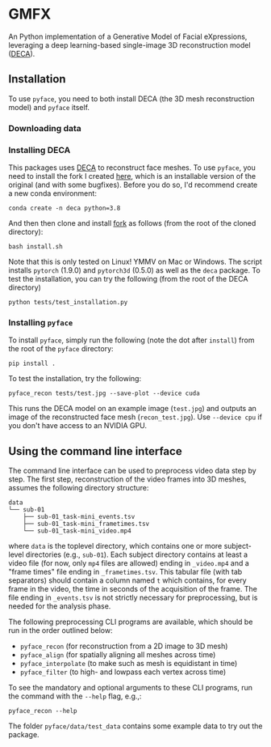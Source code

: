 # GMFX
An Python implementation of a Generative Model of Facial eXpressions, leveraging a deep learning-based
single-image 3D reconstruction model ([DECA](https://deca.is.tue.mpg.de/)).

## Installation
To use `pyface`, you need to both install DECA (the 3D mesh reconstruction model) and `pyface` itself.

### Downloading data

### Installing DECA
This packages uses [DECA](https://github.com/YadiraF/DECA) to reconstruct face meshes. To use `pyface`, you need to install the fork I created [here](https://github.com/lukassnoek/DECA), which is an installable version of the original (and with some bugfixes). Before you do so, I'd recommend create a new conda environment:

```
conda create -n deca python=3.8
```

And then then clone and install [fork](https://github.com/lukassnoek/DECA) as follows (from the root of the cloned directory):

```
bash install.sh
```

Note that this is only tested on Linux! YMMV on Mac or Windows. The script installs `pytorch` (1.9.0) and `pytorch3d` (0.5.0) as well as the `deca` package. To test the installation, you can try the following (from the root of the DECA directory)

```
python tests/test_installation.py
```

### Installing `pyface`
To install `pyface`, simply run the following (note the dot after `install`) from the root of the `pyface` directory:

```
pip install .
```

To test the installation, try the following:

```
pyface_recon tests/test.jpg --save-plot --device cuda
```

This runs the DECA model on an example image (`test.jpg`) and outputs an image of the reconstructed face mesh (`recon_test.jpg`). Use `--device cpu` if you don't have access to an NVIDIA GPU.

## Using the command line interface
The command line interface can be used to preprocess video data step by step. The first step, reconstruction of the video frames into 3D meshes, assumes the following directory structure:

```
data
└── sub-01
    ├── sub-01_task-mini_events.tsv
    ├── sub-01_task-mini_frametimes.tsv
    └── sub-01_task-mini_video.mp4
```

where `data` is the toplevel directory, which contains one or more subject-level directories (e.g., `sub-01`). Each subject directory contains at least a video file (for now, only `mp4` files are allowed) ending in `_video.mp4` and a "frame times" file ending in `_frametimes.tsv`. This tabular file (with tab separators) should contain a column named `t` which contains, for every frame in the video, the time in seconds of the acquisition of the frame. The file ending in `_events.tsv` is not strictly necessary for preprocessing, but is needed for the analysis phase.

The following preprocessing CLI programs are available, which should be run in the order outlined below:

* `pyface_recon` (for reconstruction from a 2D image to 3D mesh)
* `pyface_align` (for spatially aligning all meshes across time)
* `pyface_interpolate` (to make such as mesh is equidistant in time)
* `pyface_filter` (to high- and lowpass each vertex across time)

To see the mandatory and optional arguments to these CLI programs, run the command with the `--help` flag, e.g.,:

```
pyface_recon --help
```

The folder `pyface/data/test_data` contains some example data to try out the package.